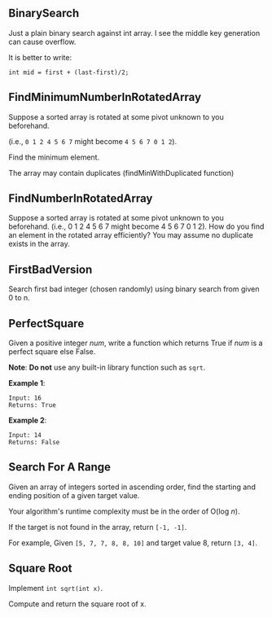 ## BinarySearch

Just a plain binary search against int array. I see the middle key generation can cause overflow.

It is better to write:
```
int mid = first + (last-first)/2;
```

## FindMinimumNumberInRotatedArray

Suppose a sorted array is rotated at some pivot unknown to you beforehand.

(i.e., `0 1 2 4 5 6 7` might become `4 5 6 7 0 1 2`).

Find the minimum element.

The array may contain duplicates (findMinWithDuplicated function)

## FindNumberInRotatedArray

Suppose a sorted array is rotated at some pivot unknown to you beforehand. (i.e., 0 1 2 4 5 6 7 might become 4 5 6 7 0 1 2). How do you find an element in the rotated array efficiently? You may assume no duplicate exists in the array.

## FirstBadVersion

Search first bad integer (chosen randomly) using binary search from given 0 to n.

## PerfectSquare

Given a positive integer *num*, write a function which returns True if *num* is a perfect square else False.

**Note**: **Do not** use any built-in library function such as `sqrt`.

**Example 1**:

```
Input: 16
Returns: True
```

**Example 2**:

```
Input: 14
Returns: False
```

## Search For A Range

Given an array of integers sorted in ascending order, find the starting and ending position of a given target value.

Your algorithm's runtime complexity must be in the order of O(log *n*).

If the target is not found in the array, return `[-1, -1]`.

For example,
Given `[5, 7, 7, 8, 8, 10]` and target value 8,
return `[3, 4]`.

## Square Root

Implement `int sqrt(int x)`.

Compute and return the square root of x.
